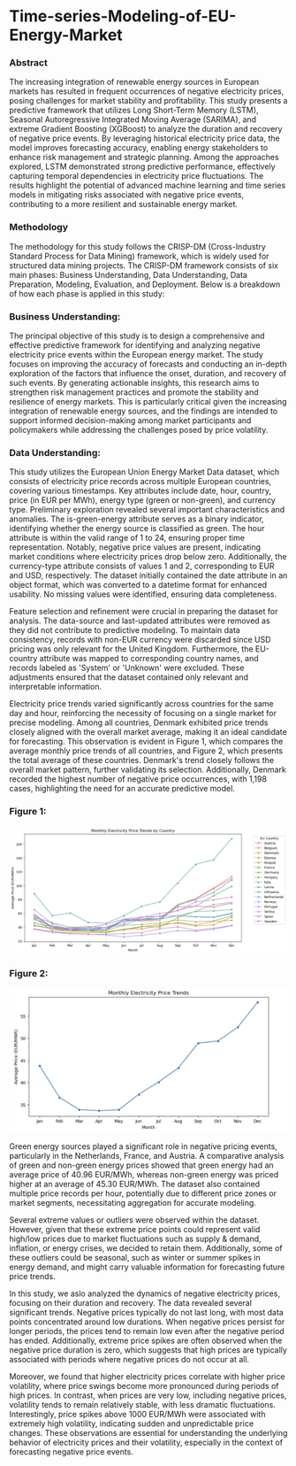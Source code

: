 # Time-series-Modeling-of-EU-Energy-Market

### Abstract


The increasing integration of renewable energy sources in European markets has resulted in frequent occurrences of negative electricity prices, posing challenges for market stability and profitability. This study presents a predictive framework that utilizes Long Short-Term Memory (LSTM), Seasonal Autoregressive Integrated Moving Average (SARIMA), and extreme Gradient Boosting (XGBoost) to analyze the duration and recovery of negative price events. By leveraging historical electricity price data, the model improves forecasting accuracy, enabling energy stakeholders to enhance risk management and strategic planning. Among the approaches explored, LSTM demonstrated strong predictive performance, effectively capturing temporal dependencies in electricity price fluctuations. The results highlight the potential of advanced machine learning and time series models in mitigating risks associated with negative price events, contributing to a more resilient and sustainable energy market.

### Methodology

The methodology for this study follows the CRISP-DM (Cross-Industry Standard Process for Data Mining) framework, which is widely used for structured data mining projects. 
The CRISP-DM framework consists of six main phases: Business Understanding, Data Understanding, Data Preparation, Modeling, Evaluation, and Deployment. Below is a breakdown of how each phase is applied in this study:

### Business Understanding:

The principal objective of this study is to design a comprehensive and effective predictive framework for identifying and analyzing negative electricity price events within the European energy market. The study focuses on improving the accuracy of forecasts and conducting an in-depth exploration of the factors that influence the onset, duration, and recovery of such events. By generating actionable insights, this research aims to strengthen risk management practices and promote the stability and resilience of energy markets. This is particularly critical given the increasing integration of renewable energy sources, and the findings are intended to support informed decision-making among market participants and policymakers while addressing the challenges posed by price volatility.

### Data Understanding:

This study utilizes the European Union Energy Market Data dataset, which consists of electricity price records across multiple European countries, covering various timestamps. Key attributes include date, hour, country, price (in EUR per MWh), energy type (green or non-green), and currency type. Preliminary exploration revealed several important characteristics and anomalies. The is-green-energy attribute serves as a binary indicator, identifying whether the energy source is classified as green. The hour attribute is within the valid range of 1 to 24, ensuring proper time representation. Notably, negative price values are present, indicating market conditions where electricity prices drop below zero. Additionally, the currency-type attribute consists of values 1 and 2, corresponding to EUR and USD, respectively. The dataset initially contained the date attribute in an object format, which was converted to a datetime format for enhanced usability. No missing values were identified, ensuring data completeness.

Feature selection and refinement were crucial in preparing the dataset for analysis. The data-source and last-updated attributes were removed as they did not contribute to predictive modeling. To maintain data consistency, records with non-EUR currency were discarded since USD pricing was only relevant for the United Kingdom. Furthermore, the EU-country attribute was mapped to corresponding country names, and records labeled as 'System' or 'Unknown' were excluded. These adjustments ensured that the dataset contained only relevant and interpretable information.

Electricity price trends varied significantly across countries for the same day and hour, reinforcing the necessity of focusing on a single market for precise modeling. Among all countries, Denmark exhibited price trends closely aligned with the overall market average, making it an ideal candidate for forecasting. This observation is evident in Figure 1, which compares the average monthly price trends of all countries, and Figure 2, which presents the total average of these countries. Denmark's trend closely follows the overall market pattern, further validating its selection. Additionally, Denmark recorded the highest number of negative price occurrences, with 1,198 cases, highlighting the need for an accurate predictive model.

### Figure 1:

<img src="figure1.png">

### Figure 2:

<img src="figure2.png">

Green energy sources played a significant role in negative pricing events, particularly in the Netherlands, France, and Austria. A comparative analysis of green and non-green energy prices showed that green energy had an average price of 40.96 EUR/MWh, whereas non-green energy was priced higher at an average of 45.30 EUR/MWh. The dataset also contained multiple price records per hour, potentially due to different price zones or market segments, necessitating aggregation for accurate modeling.

Several extreme values or outliers were observed within the dataset. However, given that these extreme price points could represent valid high/low prices due to market fluctuations such as supply \& demand, inflation, or energy crises, we decided to retain them. Additionally, some of these outliers could be seasonal, such as winter or summer spikes in energy demand, and might carry valuable information for forecasting future price trends.

In this study, we aslo analyzed the dynamics of negative electricity prices, focusing on their duration and recovery. The data revealed several significant trends. Negative prices typically do not last long, with most data points concentrated around low durations. When negative prices persist for longer periods, the prices tend to remain low even after the negative period has ended. Additionally, extreme price spikes are often observed when the negative price duration is zero, which suggests that high prices are typically associated with periods where negative prices do not occur at all.

Moreover, we found that higher electricity prices correlate with higher price volatility, where price swings become more pronounced during periods of high prices. In contrast, when prices are very low, including negative prices, volatility tends to remain relatively stable, with less dramatic fluctuations. Interestingly, price spikes above 1000 EUR/MWh were associated with extremely high volatility, indicating sudden and unpredictable price changes. These observations are essential for understanding the underlying behavior of electricity prices and their volatility, especially in the context of forecasting negative price events.

